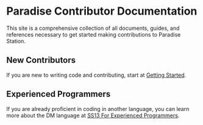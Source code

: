 # Paradise Contributor Documentation

This site is a comprehensive collection of all documents, guides, and references
necessary to get started making contributions to Paradise Station.

## New Contributors

If you are new to writing code and contributing, start at [Getting Started][].

[Getting Started]: ./getting_started.md

## Experienced Programmers

If you are already proficient in coding in another language, you can learn more
about the DM language at [SS13 For Experienced Programmers][].

[SS13 For Experienced Programmers]: ./guides/ss13_for_experienced_coders.md
